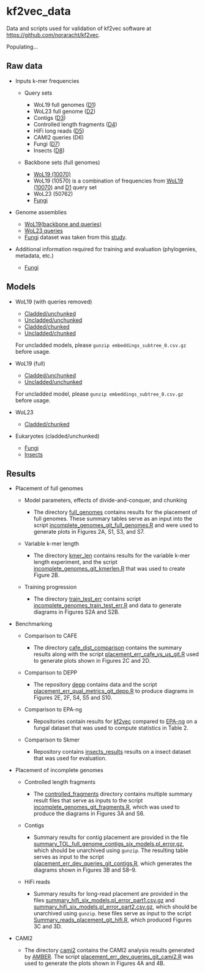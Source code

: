 # kf2vec_data 
Data and scripts used for validation of kf2vec software at https://github.com/noraracht/kf2vec.

Populating...

## Raw data

* Inputs k-mer frequencies
  *  Query sets
      - WoL19 full genomes ([D1](https://github.com/noraracht/kf2vec_inputs/tree/main/10k_tol_queries_full_genome_kf))
      - WoL23 full genome ([D2](https://github.com/noraracht/kf2vec_inputs2/blob/main/genomes_q2_kf.tar))
      - Contigs ([D3](https://github.com/noraracht/kf2vec_inputs/tree/main/10k_tol_queries_full_genome_contigs_kf))
      - Controlled length fragments ([D4](https://github.com/noraracht/kf2vec_inputs/tree/main/complete_queries_v2_3))
      - HiFi long reads ([D5](https://github.com/noraracht/kf2vec_inputs/tree/main/10k_tol_queries_hifi))
      - CAMI2 queries (D6)
      - Fungi ([D7](https://github.com/noraracht/kf2vec_inputs2/blob/main/fungi_kf_queries.tar))
      - Insects ([D8](https://github.com/noraracht/kf2vec_inputs2/blob/main/insects_kf_queries.tar))

  *  Backbone sets (full genomes)
      - [WoL19 (10070)](https://github.com/noraracht/kf2vec_inputs/tree/main/10k_tol_backbone_full_genome_kf)
      - WoL19 (10570) is a combination of frequencies from [WoL19 (10070)](https://github.com/noraracht/kf2vec_inputs/tree/main/10k_tol_backbone_full_genome_kf) and [D1](https://github.com/noraracht/kf2vec_inputs/tree/main/10k_tol_queries_full_genome_kf) query set
      - WoL23 (50762)
      - [Fungi](https://github.com/noraracht/kf2vec_inputs2/tree/main/fungi_kf_backbone)

       
* Genome assemblies

  * [WoL19(backbone and queries)](https://github.com/noraracht/kf2vec_inputs/tree/main/ref_fasta_corrected)
  * [WoL23 queries](https://github.com/noraracht/kf2vec_inputs2/tree/main/genomes_q2)
  * [Fungi](https://zenodo.org/records/3970286) dataset was taken from this [study](https://www.sciencedirect.com/science/article/pii/S0960982221001391?via%3Dihub).


* Additional information required for training and evaluation (phylogenies, metadata, etc.)
  * [Fungi](https://github.com/noraracht/kf2vec_inputs2/tree/main/fungi_data)



## Models

* WoL19 (with queries removed)
    * [Cladded/unchunked](https://github.com/noraracht/kf2vec_Wol19_Models/tree/main/k7_v37_8k_s28_TrainClassf_10K_TOL_Clades_s24)
    * [Uncladded/unchunked](https://github.com/noraracht/kf2vec_Wol19_Models/tree/main/k7_v37_8k_s28_TrainClassf_10K_TOL_Global)
    * [Cladded/chunked](https://github.com/noraracht/kf2vec_Wol19_Models/tree/main/k7_v37_8k_s28_TrainClassf_10K_TOL_Chunks)
    * [Uncladded/chunked](https://github.com/noraracht/kf2vec_Wol19_Models/tree/main/k7_v37_8k_s28_TrainClassf_10K_TOL_Global_Chunks)
  
    For uncladded models, please `gunzip embeddings_subtree_0.csv.gz` before usage.

* WoL19 (full)
    * [Cladded/unchunked](https://github.com/noraracht/kf2vec_Wol23_Models/tree/main/k7_v57_8k_s28_train_model_10KFULL_TOL_Claded_Unchunked_MODEL)
    * [Uncladded/unchunked](https://github.com/noraracht/kf2vec_Wol23_Models/tree/main/k7_v57_8k_s28_train_model_10KFULL_TOL_Uncladed_Unchunked_MODEL)
    
    For uncladded model, please `gunzip embeddings_subtree_0.csv.gz` before usage.


* WoL23
    * [Cladded/chunked](https://github.com/noraracht/kf2vec_Wol23_Models/tree/main/k7_v42_8k_s28_train_model_65K_TOL_ChunksExp_MODEL)


* Eukaryotes (cladded/unchunked)
    * [Fungi](https://github.com/noraracht/kf2vec_data/tree/main/k7_v62_8k_train_model_fungi_Claded_Unchunked)
    * [Insects](https://github.com/noraracht/kf2vec_data/tree/main/k7_v62_8k_train_model_insects_Claded_Unchunked_try2)
      



## Results

<!---This section contains summary data tables and scripts we used to process them.--->

* Placement of full genomes
  
  * Model parameters, effects of divide-and-conquer, and chunking
    - The directory [full_genomes](https://github.com/noraracht/kf2vec_data/tree/main/full_genomes) contains results for the placement of full genomes. These summary tables serve as an input into the script [incomplete_genomes_git_full_genomes.R](https://github.com/noraracht/kf2vec_data/blob/main/full_genomes/incomplete_genomes_git_full_genomes.R) and were used to generate plots in Figures 2A, S1, S3, and S7.
      
  * Variable k-mer length
    - The directory [kmer_len](https://github.com/noraracht/kf2vec_data/tree/main/kmer_len) contains results for the variable k-mer length experiment, and the script [incomplete_genomes_git_kmerlen.R](https://github.com/noraracht/kf2vec_data/blob/main/kmer_len/incomplete_genomes_git_kmerlen.R) that was used to create Figure 2B.
  
  * Training progression
    - The directory [train_test_err](https://github.com/noraracht/kf2vec_data/tree/main/train_test_err) contains script [incomplete_genomes_train_test_err.R](https://github.com/noraracht/kf2vec_data/blob/main/train_test_err/incomplete_genomes_train_test_err.R) and data to generate diagrams in Figures S2A and S2B.


* Benchmarking
   
  * Comparison to CAFE
    - The directory [cafe_dist_comparison](https://github.com/noraracht/kf2vec_data/tree/main/cafe_dist_comparison) contains the summary results along with the script [placement_err_cafe_vs_us_git.R](https://github.com/noraracht/kf2vec_data/blob/main/cafe_dist_comparison/placement_err_cafe_vs_us_git.R) used to generate plots shown in Figures 2C and 2D.

  * Comparison to DEPP
    - The repository [depp](https://github.com/noraracht/kf2vec_data/tree/main/depp) contains data and the script [placement_err_qual_metrics_git_depp.R](https://github.com/noraracht/kf2vec_data/blob/main/depp/placement_err_qual_metrics_git_depp.R) to produce diagrams in Figures 2E, 2F, S4, S5 and S10.

  * Comparison to EPA-ng
    - Repositories contain results for [kf2vec](https://github.com/noraracht/kf2vec_data/tree/main/k7_v62_8k_train_model_fungi_Claded_Unchunked_CmpClade) compared to [EPA-ng](https://github.com/noraracht/kf2vec_inputs2/tree/main/fungi_epa_ng_REPEAT_species_backbone) on a fungal dataset that was used to compute statistics in Table 2. 
        
  * Comparison to Skmer
    - Repository contains [insects_results](https://github.com/noraracht/kf2vec_data/tree/main/k7_v62_8k_train_model_insects_Claded_Unchunked_CmpClade_try2) results on a insect dataset that was used for evaluation.


* Placement of incomplete genomes
  
  * Controlled length fragments
    - The [controlled_fragments](https://github.com/noraracht/kf2vec_data/tree/main/controlled_fragments) directory contains multiple summary result files that serve as inputs to the script [incomplete_genomes_git_fragments.R](https://github.com/noraracht/kf2vec_data/blob/main/controlled_fragments/incomplete_genomes_git_fragments.R), which was used to produce the diagrams in Figures 3A and S6.
  
  * Contigs
    - Summary results for contig placement are provided in the file [summary_TOL_full_genome_contigs_six_models.pl_error.gz](https://github.com/noraracht/kf2vec_data/blob/main/tol_contigs/summary_TOL_full_genome_contigs_six_models.pl_error.gz), which should be unarchived using `gunzip`. The resulting table serves as input to the script [placement_err_dev_queries_git_contigs.R](https://github.com/noraracht/kf2vec_data/blob/main/tol_contigs/placement_err_dev_queries_git_contigs.R), which generates the diagrams shown in Figures 3B and S8–9.
    
  * HiFi reads
    - Summary results for long-read placement are provided in the files [summary_hifi_six_models.pl_error_part1.csv.gz](https://github.com/noraracht/kf2vec_data/blob/main/hifi/summary_hifi_six_models.pl_error_part1.csv.gz) and [summary_hifi_six_models.pl_error_part2.csv.gz](https://github.com/noraracht/kf2vec_data/blob/main/hifi/summary_hifi_six_models.pl_error_part2.csv.gz), which should be unarchived using `gunzip`. hese files serve as input to the script [Summary_reads_placement_git_hifi.R](https://github.com/noraracht/kf2vec_data/blob/main/hifi/Summary_reads_placement_git_hifi.R), which produced Figures 3C and 3D.
    

    
* CAMI2
  - The directory [cami2](https://github.com/noraracht/kf2vec_data/tree/main/cami2) contains the CAMI2 analysis results generated by [AMBER](https://github.com/CAMI-challenge/AMBER). The script [placement_err_dev_queries_git_cami2.R](https://github.com/noraracht/kf2vec_data/blob/main/cami2/placement_err_dev_queries_git_cami2.R) was used to generate the plots shown in Figures 4A and 4B.
  
